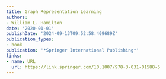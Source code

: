 ```yaml
---
title: Graph Representation Learning
authors:
- William L. Hamilton
date: '2020-01-01'
publishDate: '2024-09-13T09:52:58.409689Z'
publication_types:
- book
publication: '*Springer International Publishing*'
links:
- name: URL
  url: https://link.springer.com/10.1007/978-3-031-01588-5
---
```

